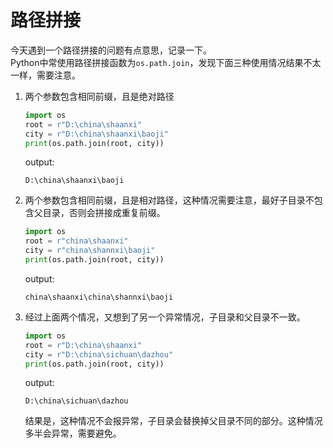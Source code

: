 # 路径拼接

今天遇到一个路径拼接的问题有点意思，记录一下。  
Python中常使用路径拼接函数为`os.path.join`，发现下面三种使用情况结果不太一样，需要注意。  
1. 两个参数包含相同前缀，且是绝对路径  
    ```python
    import os
    root = r"D:\china\shaanxi"
    city = r"D:\china\shaanxi\baoji"
    print(os.path.join(root, city))
    ```
    output:
    ```
    D:\china\shaanxi\baoji
    ```

2. 两个参数包含相同前缀，且是相对路径，这种情况需要注意，最好子目录不包含父目录，否则会拼接成重复前缀。
    ```python
    import os
    root = r"china\shaanxi"
    city = r"china\shannxi\baoji"
    print(os.path.join(root, city))
    ```
    output:
    ```
    china\shaanxi\china\shannxi\baoji
    ```

3. 经过上面两个情况，又想到了另一个异常情况，子目录和父目录不一致。
    ```python
    import os
    root = r"D:\china\shaanxi"
    city = r"D:\china\sichuan\dazhou"
    print(os.path.join(root, city))
    ```
    output:
    ```
    D:\china\sichuan\dazhou
    ```
    结果是，这种情况不会报异常，子目录会替换掉父目录不同的部分。这种情况多半会异常，需要避免。